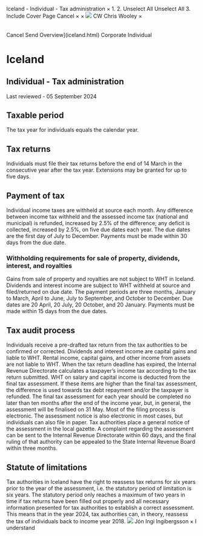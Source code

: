 Iceland - Individual - Tax administration
×
1.
2.
Unselect All
Unselect All
3.
Include Cover Page
Cancel
×
×
![](-/media/world-wide-tax-summaries/attachments/global---chris-wooley.ashx%3Frev=ac5e5f3223b34096b1afc2a6009c7320&revision=ac5e5f32-23b3-4096-b1af-c2a6009c7320&hash=859B7ADC84DC2CBEC9760E9E6EE7DE6D0A8BFCDF)
CW
Chris Wooley
×
######
Cancel
Send
Overview](iceland.html)
Corporate
Individual
# Iceland
## Individual - Tax administration
Last reviewed - 05 September 2024
## Taxable period
The tax year for individuals equals the calendar year.
## Tax returns
Individuals must file their tax returns before the end of 14 March in the consecutive year after the tax year. Extensions may be granted for up to five days.
## Payment of tax
Individual income taxes are withheld at source each month. Any difference between income tax withheld and the assessed income tax (national and municipal) is refunded, increased by 2.5% of the difference; any deficit is collected, increased by 2.5%, on five due dates each year. The due dates are the first day of July to December. Payments must be made within 30 days from the due date.
### Withholding requirements for sale of property, dividends, interest, and royalties
Gains from sale of property and royalties are not subject to WHT in Iceland.
Dividends and interest income are subject to WHT withheld at source and filed/returned on due date. The payment periods are three months, January to March, April to June, July to September, and October to December. Due dates are 20 April, 20 July, 20 October, and 20 January. Payments must be made within 15 days from the due dates.
## Tax audit process
Individuals receive a pre-drafted tax return from the tax authorities to be confirmed or corrected.
Dividends and interest income are capital gains and liable to WHT. Rental income, capital gains, and other income from assets are not liable to WHT.
When the tax return deadline has expired, the Internal Revenue Directorate calculates a taxpayer’s income tax according to the tax return submitted. WHT on salary and capital income is deducted from the final tax assessment. If these items are higher than the final tax assessment, the difference is used towards tax debt repayment and/or the taxpayer is refunded.
The final tax assessment for each year should be completed no later than ten months after the end of the income year, but, in general, the assessment will be finalised on 31 May.
Most of the filing process is electronic. The assessment notice is also electronic in most cases, but individuals can also file in paper. Tax authorities place a general notice of the assessment in the local gazette.
A complaint regarding the assessment can be sent to the Internal Revenue Directorate within 60 days, and the final ruling of that authority can be appealed to the State Internal Revenue Board within three months.
## Statute of limitations
Tax authorities in Iceland have the right to reassess tax returns for six years prior to the year of the assessment, i.e. the statutory period of limitation is six years. The statutory period only reaches a maximum of two years in time if tax returns have been filled out properly and all necessary information presented for tax authorities to establish a correct assessment. This means that in the year 2024, tax authorities can, in theory, reassess the tax of individuals back to income year 2018.
![](-/media/world-wide-tax-summaries/attachments/iceland---jon-ingi.ashx%3Frev=71e9a844c19b4a25b9d1f548d2c56ab8&revision=71e9a844-c19b-4a25-b9d1-f548d2c56ab8&hash=4010FA68E93420848D888C3F5B52E736A228AA2C)
Jón Ingi Ingibergsson
×
I understand